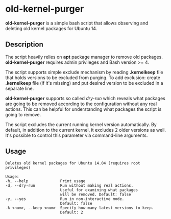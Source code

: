 # old-kernel-purger

__old-kernel-purger__ is a simple bash script that allows observing and deleting old kernel packages for Ubuntu 14.

## Description

The script heavily relies on __apt__ package manager to remove old packages.
__old-kernel-purger__ requires admin privileges and Bash version >= 4.

The script supports simple exclude mechanism by reading __.kernelkeep__ file that holds versions to be excluded from purging.
To add exclusion: create __.kernelkeep__ file (if it's missing) and put desired version to be excluded in a separate line.

__old-kernel-purger__ supports so called _dry-run_ which reveals what packages are going to be removed according to the configuration without any real actions. This can be helpful for understanding what packages the script is going to remove.

The script excludes the current running kernel version automatically.
By default, in addition to the current kernel, it excludes 2 older versions as well. It's possible to control this parameter via command-line arguments.

## Usage

```
Deletes old kernel packages for Ubuntu 14.04 (requires root privileges)

Usage:
-h, --help              Print usage
-d, --dry-run           Run without making real actions.
                        Useful for examining what packages
                        will be removed. Default: false
-y, --yes               Run in non-interactive mode.
                        Default: false
-k <num>, --keep <num>  Specify how many latest versions to keep.
                        Default: 2
```

